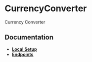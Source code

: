 # CurrencyConverter
Currency Converter

## Documentation

- [**Local Setup**](docs/LocalSetup.md)
- [**Endpoints**](docs/Endpoints.md)